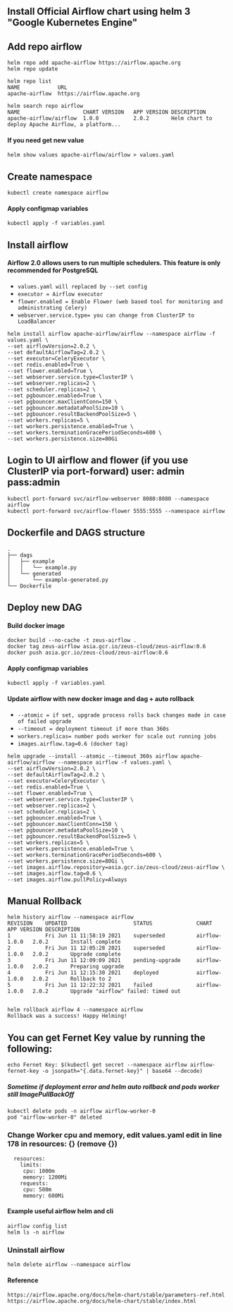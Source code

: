 ## Install Official Airflow chart using helm 3 "Google Kubernetes Engine"

## Add repo airflow
```
helm repo add apache-airflow https://airflow.apache.org
helm repo update

helm repo list
NAME          	URL                       
apache-airflow	https://airflow.apache.org

helm search repo airflow
NAME                  	CHART VERSION	APP VERSION	DESCRIPTION                                       
apache-airflow/airflow	1.0.0        	2.0.2      	Helm chart to deploy Apache Airflow, a platform...
```
#### If you need get new value
```
helm show values apache-airflow/airflow > values.yaml
```

## Create namespace
```
kubectl create namespace airflow
```

#### Apply configmap variables
```
kubectl apply -f variables.yaml
```

## Install airflow
#### Airflow 2.0 allows users to run multiple schedulers. This feature is only recommended for PostgreSQL
- `values.yaml will replaced by --set config`
- `executor = Airflow executor`
- `flower.enabled = Enable Flower (web based tool for monitoring and administrating Celery)`
- `webserver.service.type= you can change from ClusterIP to LoadBalancer`
```
helm install airflow apache-airflow/airflow --namespace airflow -f values.yaml \
--set airflowVersion=2.0.2 \
--set defaultAirflowTag=2.0.2 \
--set executor=CeleryExecutor \
--set redis.enabled=True \
--set flower.enabled=True \
--set webserver.service.type=ClusterIP \
--set webserver.replicas=2 \
--set scheduler.replicas=2 \
--set pgbouncer.enabled=True \
--set pgbouncer.maxClientConn=150 \
--set pgbouncer.metadataPoolSize=10 \
--set pgbouncer.resultBackendPoolSize=5 \
--set workers.replicas=5 \
--set workers.persistence.enabled=True \
--set workers.terminationGracePeriodSeconds=600 \
--set workers.persistence.size=80Gi
```

## Login to UI airflow and flower (if you use ClusterIP via port-forward) user: admin pass:admin
```
kubectl port-forward svc/airflow-webserver 8080:8080 --namespace airflow
kubectl port-forward svc/airflow-flower 5555:5555 --namespace airflow
```

## Dockerfile and DAGS structure
```
.
├── dags
│   ├── example
│   │   └── example.py
│   └── generated
│       └── example-generated.py
└── Dockerfile
```



## Deploy new DAG
#### Build docker image
```
docker build --no-cache -t zeus-airflow .
docker tag zeus-airflow asia.gcr.io/zeus-cloud/zeus-airflow:0.6
docker push asia.gcr.io/zeus-cloud/zeus-airflow:0.6
```

#### Apply configmap variables
```
kubectl apply -f variables.yaml
```

#### Update airflow with new docker image and dag + auto rollback
- `--atomic = if set, upgrade process rolls back changes made in case of failed upgrade`
- `--timeout = deployment timeout if more than 360s`
- `workers.replicas= number pods worker for scale out running jobs`
- `images.airflow.tag=0.6 (docker tag)`
```
helm upgrade --install --atomic --timeout 360s airflow apache-airflow/airflow --namespace airflow -f values.yaml \
--set airflowVersion=2.0.2 \
--set defaultAirflowTag=2.0.2 \
--set executor=CeleryExecutor \
--set redis.enabled=True \
--set flower.enabled=True \
--set webserver.service.type=ClusterIP \
--set webserver.replicas=2 \
--set scheduler.replicas=2 \
--set pgbouncer.enabled=True \
--set pgbouncer.maxClientConn=150 \
--set pgbouncer.metadataPoolSize=10 \
--set pgbouncer.resultBackendPoolSize=5 \
--set workers.replicas=5 \
--set workers.persistence.enabled=True \
--set workers.terminationGracePeriodSeconds=600 \
--set workers.persistence.size=80Gi \
--set images.airflow.repository=asia.gcr.io/zeus-cloud/zeus-airflow \
--set images.airflow.tag=0.6 \
--set images.airflow.pullPolicy=Always
```

## Manual Rollback
```
helm history airflow --namespace airflow
REVISION	UPDATED                 	STATUS          	CHART        	APP VERSION	DESCRIPTION                                                  
1       	Fri Jun 11 11:58:19 2021	superseded      	airflow-1.0.0	2.0.2      	Install complete                                             
2       	Fri Jun 11 12:05:28 2021	superseded      	airflow-1.0.0	2.0.2      	Upgrade complete                                             
3       	Fri Jun 11 12:09:09 2021	pending-upgrade 	airflow-1.0.0	2.0.2      	Preparing upgrade                                            
4       	Fri Jun 11 12:15:30 2021	deployed        	airflow-1.0.0	2.0.2      	Rollback to 2                                                
5       	Fri Jun 11 12:22:32 2021	failed          	airflow-1.0.0	2.0.2      	Upgrade "airflow" failed: timed out


helm rollback airflow 4 --namespace airflow
Rollback was a success! Happy Helming!
```

## You can get Fernet Key value by running the following:
```
echo Fernet Key: $(kubectl get secret --namespace airflow airflow-fernet-key -o jsonpath="{.data.fernet-key}" | base64 --decode)
```
 
##### Sometime if deployment error and helm auto rollback and pods worker still ImagePullBackOff
```
kubectl delete pods -n airflow airflow-worker-0
pod "airflow-worker-0" deleted
```

### Change Worker cpu and memory, edit values.yaml edit in line 178 in resources: {} (remove {})
```
  resources:
    limits:
     cpu: 1000m
     memory: 1200Mi
    requests:
     cpu: 500m
     memory: 600Mi
```


#### Example useful airflow helm and cli
```
airflow config list
helm ls -n airflow
```

### Uninstall airflow
```
helm delete airflow --namespace airflow
```

#### Reference
```
https://airflow.apache.org/docs/helm-chart/stable/parameters-ref.html
https://airflow.apache.org/docs/helm-chart/stable/index.html
```

